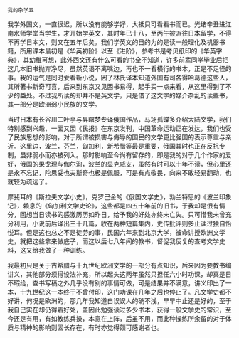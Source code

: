     我的杂学五 

   我学外国文，一直很迟，所以没有能够学好，大抵只可看看书而已。光绪辛丑进江南水师学堂当学生，才开始学英文，其时年已十八，至丙午被派往日本留学，不得不再学日本文，则又在五年后矣。我们学英文的目的为的是读一般理化及机器书籍，所用课本最初是《华英初阶》以至《进阶》，参考书是考贝纸印的《华英字典》，其幼稚可想，此外西文还有什么可看的书全不知道，许多前辈同学毕业后把这几本旧书抛弃净尽，虽然英语不离嘴边，再也不一看横行的书本，正是不足怪的事。我的运气是同时爱看新小说，因了林氏译本知道外国有司各得哈葛德这些人，其所著书新奇可喜，后来到东京又见西书易得，起手买一点来看，从这里得到了不少的益处。不过我所读的却并不是英文学，只是借了这文字的媒介杂乱的读些书，其一部分是欧洲弱小民族的文学。

   当时日本有长谷川二叶亭与昇曙梦专译俄国作品，马场孤蝶多介绍大陆文学，我们特别感到兴趣，一面又因《民报》在东京发刊，中国革命运动正在发达，我们也受了民族思想的影响，对于所谓被损害与侮辱的国民的文学更比强国的表示尊重与亲近。这里边，波兰，芬兰，匈加利，新希腊等最是重要，俄国其时也正在反抗专制，虽非弱小而亦被列入。那时影响至今尚有留存的，即是我的对于几个作家的爱好，俄国的果戈理与伽尔洵，波兰的显克威支，虽然有时可以十年不读，但心里还是永不忘记，陀思妥也夫斯奇也极是佩服，可是有点敬畏，向来不敢轻易翻动，也就较为疏远了。

   摩斐耳的《斯拉夫文学小史》，克罗巴金的《俄国文学史》，勃兰特思的《波兰印象记》，赖息的《匈加利文学史论》，这些都是四五十年前的旧书，于我却是很有情分，回想当日读书的感激历历如昨日，给予我的好处亦终未亡失。只可惜我未曾充分利用，小说前后译出三十几篇，收在两种短篇集内，史传批评则多止读过独自怡悦耳。但是这也总之不是徒劳的事，民国六年来到北京大学，被命讲授欧洲文学史，就把这些拿来做底子，而这以后七八年间的教书，督促我反复的查考文学史料，这又给我做了一种训练。

   我最初只是关于古希腊与十九世纪欧洲文学的一部分有点知识，后来因为要教书编讲义，其他部分须得设法补充，所以起头这两年虽然只担任六小时功课，却真是日不暇给，查书写稿之外几乎没有别的事情可做，可是结果并不满意，讲义印出了一本，十九世纪这一本终于不曾付印，这门功课在几年之后也停止了。凡文学史都不好讲，何况是欧洲的，那几年我知道自误误人的确不浅，早早中止还是好的，至于我自己实在却仍得着好处，盖因此勉强读过多少书本，获得一般文学史的常识，至今还是有用，有如教练兵操，本意在上阵，后虽不用，而此种操练所余留的对于体质与精神的影响则固长存在，有时亦觉得颇可感谢者也。


